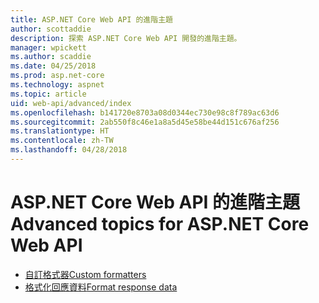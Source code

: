 ```yaml
---
title: ASP.NET Core Web API 的進階主題
author: scottaddie
description: 探索 ASP.NET Core Web API 開發的進階主題。
manager: wpickett
ms.author: scaddie
ms.date: 04/25/2018
ms.prod: asp.net-core
ms.technology: aspnet
ms.topic: article
uid: web-api/advanced/index
ms.openlocfilehash: b141720e8703a08d0344ec730e98c8f789ac63d6
ms.sourcegitcommit: 2ab550f8c46e1a8a5d45e58be44d151c676af256
ms.translationtype: HT
ms.contentlocale: zh-TW
ms.lasthandoff: 04/28/2018
---
```

# <a name="advanced-topics-for-aspnet-core-web-api"></a><span data-ttu-id="b69c8-103">ASP.NET Core Web API 的進階主題</span><span class="sxs-lookup"><span data-stu-id="b69c8-103">Advanced topics for ASP.NET Core Web API</span></span>

* [<span data-ttu-id="b69c8-104">自訂格式器</span><span class="sxs-lookup"><span data-stu-id="b69c8-104">Custom formatters</span></span>](xref:web-api/advanced/custom-formatters)
* [<span data-ttu-id="b69c8-105">格式化回應資料</span><span class="sxs-lookup"><span data-stu-id="b69c8-105">Format response data</span></span>](xref:web-api/advanced/formatting)